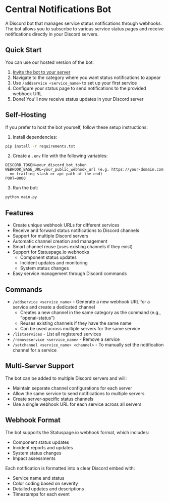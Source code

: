 # Central Notifications Bot

A Discord bot that manages service status notifications through webhooks. The bot allows you to subscribe to various service status pages and receive notifications directly in your Discord servers.

## Quick Start
You can use our hosted version of the bot:
1. [Invite the bot to your server](https://discord.com/oauth2/authorize?client_id=1316555696430387301)
2. Navigate to the category where you want status notifications to appear
3. Use `/addservice <service_name>` to set up your first service
4. Configure your status page to send notifications to the provided webhook URL
5. Done! You'll now receive status updates in your Discord server

## Self-Hosting
If you prefer to host the bot yourself, follow these setup instructions:

1. Install dependencies:
```bash
pip install -r requirements.txt
```

2. Create a `.env` file with the following variables:
```
DISCORD_TOKEN=your_discord_bot_token
WEBHOOK_BASE_URL=your_public_webhook_url (e.g. https://your-domain.com - no trailing slash or api path at the end)
PORT=8000
```

3. Run the bot:
```bash
python main.py
```

## Features
- Create unique webhook URLs for different services
- Receive and forward status notifications to Discord channels
- Support for multiple Discord servers
- Automatic channel creation and management
- Smart channel reuse (uses existing channels if they exist)
- Support for Statuspage.io webhooks
    - Component status updates
    - Incident updates and monitoring
    - System status changes
- Easy service management through Discord commands

## Commands
- `/addservice <service_name>` - Generate a new webhook URL for a service and create a dedicated channel
    - Creates a new channel in the same category as the command (e.g., "openai-status")
    - Reuses existing channels if they have the same name
    - Can be used across multiple servers for the same service
- `/listservices` - List all registered services
- `/removeservice <service_name>` - Remove a service
- `/setchannel <service_name> <channel>` - To manually set the notification channel for a service

## Multi-Server Support
The bot can be added to multiple Discord servers and will:
- Maintain separate channel configurations for each server
- Allow the same service to send notifications to multiple servers
- Create server-specific status channels
- Use a single webhook URL for each service across all servers

## Webhook Format
The bot supports the Statuspage.io webhook format, which includes:
- Component status updates
- Incident reports and updates
- System status changes
- Impact assessments

Each notification is formatted into a clear Discord embed with:
- Service name and status
- Color coding based on severity
- Detailed updates and descriptions
- Timestamps for each event
